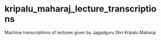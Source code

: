 # kripalu_maharaj_lecture_transcriptions
Machine transcriptions of lectures given by Jagadguru Shri Kripalu Maharaj
